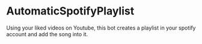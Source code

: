 # AutomaticSpotifyPlaylist
Using your liked videos on Youtube, this bot creates a playlist in your spotify account and add the song into it.
